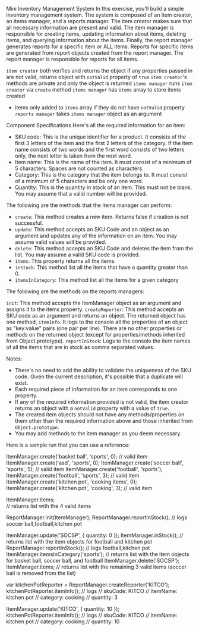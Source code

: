Mini Inventory Management System
In this exercise, you'll build a simple inventory management system. The system 
is composed of an item creator, an items manager, and a reports manager. The 
item creator makes sure that all necessary information are present and valid. 
The item manager is responsible for creating items, updating information about 
items, deleting items, and querying information about the items. Finally, the 
report manager generates reports for a specific item or ALL items. Reports for 
specific items are generated from report objects created from the report 
manager. The report manager is responsible for reports for all items.

`item creator` both verifies and returns the object
if any properties passed in are not valid, returns object with `notValid` 
property of `true`
`item creator`'s methods are private and only the object is returned
`items manager` runs `item creator` via `create` method
`items manager` has `items` array to store items created
  - items only added to `items` array if they do not have `notValid` property
`reports manager` takes `items manager` object as an argument

Component Specifications
Here's all the required information for an item:

- SKU code: This is the unique identifier for a product. It consists of the 
first 3 letters of the item and the first 2 letters of the category. If the item
 name consists of two words and the first word consists of two letters only, the
 next letter is taken from the next word.
- Item name: This is the name of the item. It must consist of a minimum of 5 
characters. Spaces are not counted as characters.
- Category: This is the category that the item belongs to. It must consist of a 
minimum of 5 characters and be only one word.
- Quantity: This is the quantity in stock of an item. This must not be blank. 
You may assume that a valid number will be provided.

The following are the methods that the items manager can perform:

- `create`: This method creates a new item. Returns false if creation is not 
successful.
- `update`: This method accepts an SKU Code and an object as an argument and 
updates any of the information on an item. You may assume valid values will be 
provided.
- `delete`: This method accepts an SKU Code and deletes the item from the list. 
You may assume a valid SKU code is provided.
- `items`: This property returns all the items.
- `inStock`: This method list all the items that have a quantity greater than 0.
- `itemsInCategory`: This method list all the items for a given category

The following are the methods on the reports managers:

`init`: This method accepts the ItemManager object as an argument and assigns 
it to the items property.
`createReporter`: This method accepts an SKU code as an argument and returns an 
object. The returned object has one method, `itemInfo`. It logs to the console 
all the properties of an object as "key:value" pairs (one pair per line). There 
are no other properties or methods on the returned object (except for 
properties/methods inherited from Object.prototype).
`reportInStock`: Logs to the console the item names of all the items that are in
 stock as comma separated values.

Notes:
- There's no need to add the ability to validate the uniqueness of the SKU code. 
Given the current description, it's possible that a duplicate will exist.
- Each required piece of information for an item corresponds to one property.
- If any of the required information provided is not valid, the item creator 
returns an object with a `notValid` property with a value of `true`.
- The created item objects should not have any methods/properties on them other 
than the required information above and those inherited from `Object.prototype`.
- You may add methods to the item manager as you deem necessary.


Here is a sample run that you can use a reference:

ItemManager.create('basket ball', 'sports', 0);           // valid item
ItemManager.create('asd', 'sports', 0);
ItemManager.create('soccer ball', 'sports', 5);           // valid item
ItemManager.create('football', 'sports');
ItemManager.create('football', 'sports', 3);              // valid item
ItemManager.create('kitchen pot', 'cooking items', 0);
ItemManager.create('kitchen pot', 'cooking', 3);          // valid item

ItemManager.items;       
// returns list with the 4 valid items

ReportManager.init(ItemManager);
ReportManager.reportInStock();
// logs soccer ball,football,kitchen pot

ItemManager.update('SOCSP', { quantity: 0 });
ItemManager.inStock();
// returns list with the item objects for football and kitchen pot
ReportManager.reportInStock();
// logs football,kitchen pot
ItemManager.itemsInCategory('sports');
// returns list with the item objects for basket ball, soccer ball, and football
ItemManager.delete('SOCSP');
ItemManager.items;
// returns list with the remaining 3 valid items (soccer ball is removed from the list)

var kitchenPotReporter = ReportManager.createReporter('KITCO');
kitchenPotReporter.itemInfo();
// logs
// skuCode: KITCO
// itemName: kitchen pot
// category: cooking
// quantity: 3

ItemManager.update('KITCO', { quantity: 10 });
kitchenPotReporter.itemInfo();
// logs
// skuCode: KITCO
// itemName: kitchen pot
// category: cooking
// quantity: 10